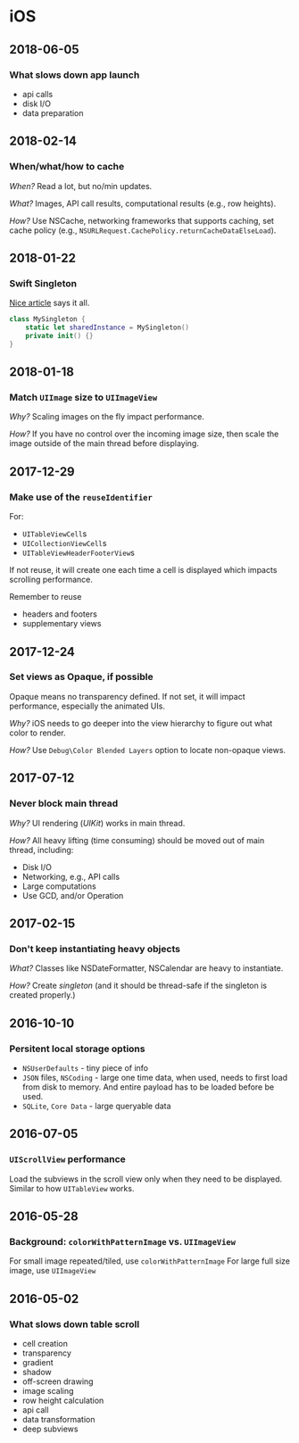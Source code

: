 # iOS

## 2018-06-05

### What slows down app launch

- api calls
- disk I/O
- data preparation

## 2018-02-14

### When/what/how to cache

*When?* Read a lot, but no/min updates.

*What?* Images, API call results, computational results (e.g., row heights).

*How?* Use NSCache, networking frameworks that supports caching, set cache policy (e.g., `NSURLRequest.CachePolicy.returnCacheDataElseLoad`).

## 2018-01-22

### Swift Singleton

[Nice article](https://krakendev.io/blog/the-right-way-to-write-a-singleton) says it all.

```swift
class MySingleton {
    static let sharedInstance = MySingleton()
    private init() {}
}
```


## 2018-01-18

### Match `UIImage` size to `UIImageView`

*Why?* Scaling images on the fly impact performance.

*How?* If you have no control over the incoming image size, then scale the image outside of the main thread before displaying.

## 2017-12-29

### Make use of the `reuseIdentifier`

For:

- `UITableViewCell`s
- `UICollectionViewCell`s
- `UITableViewHeaderFooterView`s

If not reuse, it will create one each time a cell is displayed which impacts scrolling performance.

Remember to reuse

- headers and footers
- supplementary views

## 2017-12-24

### Set views as Opaque, if possible

Opaque means no transparency defined. If not set, it will impact performance, especially the animated UIs.

*Why?* iOS needs to go deeper into the view hierarchy to figure out what color to render.

*How?* Use `Debug\Color Blended Layers` option to locate non-opaque views.

## 2017-07-12

### Never block main thread

*Why?* UI rendering (*UIKit*) works in main thread.

*How?* All heavy lifting (time consuming) should be moved out of main thread, including:

- Disk I/O
- Networking, e.g., API calls
- Large computations
- Use GCD, and/or Operation

## 2017-02-15

### Don't keep instantiating heavy objects

*What?* Classes like NSDateFormatter, NSCalendar are heavy to instantiate.

*How?* Create *singleton* (and it should be thread-safe if the singleton is created properly.)

## 2016-10-10

### Persitent local storage options

- `NSUserDefaults` - tiny piece of info
- `JSON` files, `NSCoding` - large one time data, when used, needs to first load from disk to memory. And entire payload has to be loaded before be used.
- `SQLite`, `Core Data` - large queryable data

## 2016-07-05

### `UIScrollView` performance

Load the subviews in the scroll view only when they need to be displayed. Similar to how `UITableView` works.

## 2016-05-28

### Background: `colorWithPatternImage` vs. `UIImageView`

For small image repeated/tiled, use `colorWithPatternImage`
For large full size image, use `UIImageView`

## 2016-05-02

### What slows down table scroll

- cell creation
- transparency
- gradient
- shadow
- off-screen drawing
- image scaling
- row height calculation
- api call
- data transformation
- deep subviews
